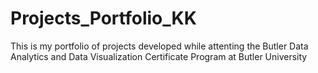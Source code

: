 # Projects_Portfolio_KK
This is my portfolio of projects developed while attenting the Butler Data Analytics and Data Visualization Certificate Program 
at Butler University
